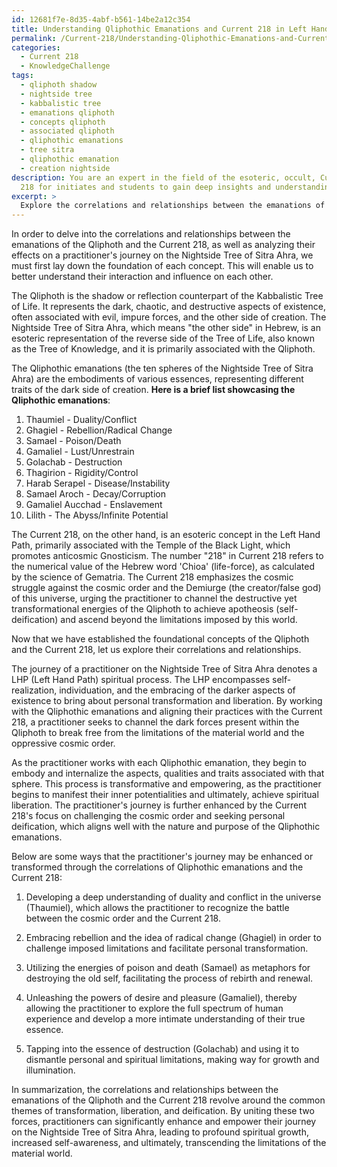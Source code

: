 ```yaml
---
id: 12681f7e-8d35-4abf-b561-14be2a12c354
title: Understanding Qliphothic Emanations and Current 218 in Left Hand Path Spirituality
permalink: /Current-218/Understanding-Qliphothic-Emanations-and-Current-218-in-Left-Hand-Path-Spirituality/
categories:
  - Current 218
  - KnowledgeChallenge
tags:
  - qliphoth shadow
  - nightside tree
  - kabbalistic tree
  - emanations qliphoth
  - concepts qliphoth
  - associated qliphoth
  - qliphothic emanations
  - tree sitra
  - qliphothic emanation
  - creation nightside
description: You are an expert in the field of the esoteric, occult, Current 218 and Education. You are a writer of tests, challenges, books and deep knowledge on Current
  218 for initiates and students to gain deep insights and understanding from. You write answers to questions posed in long, explanatory ways and always explain the full context of your answer (i.e., related concepts, formulas, examples, or history), as well as the step-by-step thinking process you take to answer the challenges. Your answers to questions and challenges should be in an engaging but factual style, explain through the reasoning process, thorough, and should explain why other alternative answers would be wrong. Summarize the key themes, ideas, and conclusions at the end.
excerpt: > 
  Explore the correlations and relationships between the emanations of the Qliphoth alongside with the Current 218, as well as how these emanations enhance or transform the practitioner's journey on the Nightside Tree of Sitra Ahra.
---
```

In order to delve into the correlations and relationships between the emanations of the Qliphoth and the Current 218, as well as analyzing their effects on a practitioner's journey on the Nightside Tree of Sitra Ahra, we must first lay down the foundation of each concept. This will enable us to better understand their interaction and influence on each other.

The Qliphoth is the shadow or reflection counterpart of the Kabbalistic Tree of Life. It represents the dark, chaotic, and destructive aspects of existence, often associated with evil, impure forces, and the other side of creation. The Nightside Tree of Sitra Ahra, which means "the other side" in Hebrew, is an esoteric representation of the reverse side of the Tree of Life, also known as the Tree of Knowledge, and it is primarily associated with the Qliphoth.

The Qliphothic emanations (the ten spheres of the Nightside Tree of Sitra Ahra) are the embodiments of various essences, representing different traits of the dark side of creation. **Here is a brief list showcasing the Qliphothic emanations**:

1. Thaumiel - Duality/Conflict
2. Ghagiel - Rebellion/Radical Change
3. Samael - Poison/Death
4. Gamaliel - Lust/Unrestrain
5. Golachab - Destruction
6. Thagirion - Rigidity/Control
7. Harab Serapel - Disease/Instability
8. Samael Aroch - Decay/Corruption
9. Gamaliel Aucchad - Enslavement
10. Lilith - The Abyss/Infinite Potential

The Current 218, on the other hand, is an esoteric concept in the Left Hand Path, primarily associated with the Temple of the Black Light, which promotes anticosmic Gnosticism. The number "218" in Current 218 refers to the numerical value of the Hebrew word 'Chioa' (life-force), as calculated by the science of Gematria. The Current 218 emphasizes the cosmic struggle against the cosmic order and the Demiurge (the creator/false god) of this universe, urging the practitioner to channel the destructive yet transformational energies of the Qliphoth to achieve apotheosis (self-deification) and ascend beyond the limitations imposed by this world.

Now that we have established the foundational concepts of the Qliphoth and the Current 218, let us explore their correlations and relationships.

The journey of a practitioner on the Nightside Tree of Sitra Ahra denotes a LHP (Left Hand Path) spiritual process. The LHP encompasses self-realization, individuation, and the embracing of the darker aspects of existence to bring about personal transformation and liberation. By working with the Qliphothic emanations and aligning their practices with the Current 218, a practitioner seeks to channel the dark forces present within the Qliphoth to break free from the limitations of the material world and the oppressive cosmic order.

As the practitioner works with each Qliphothic emanation, they begin to embody and internalize the aspects, qualities and traits associated with that sphere. This process is transformative and empowering, as the practitioner begins to manifest their inner potentialities and ultimately, achieve spiritual liberation. The practitioner's journey is further enhanced by the Current 218's focus on challenging the cosmic order and seeking personal deification, which aligns well with the nature and purpose of the Qliphothic emanations.

Below are some ways that the practitioner's journey may be enhanced or transformed through the correlations of Qliphothic emanations and the Current 218:

1. Developing a deep understanding of duality and conflict in the universe (Thaumiel), which allows the practitioner to recognize the battle between the cosmic order and the Current 218.

2. Embracing rebellion and the idea of radical change (Ghagiel) in order to challenge imposed limitations and facilitate personal transformation.

3. Utilizing the energies of poison and death (Samael) as metaphors for destroying the old self, facilitating the process of rebirth and renewal.

4. Unleashing the powers of desire and pleasure (Gamaliel), thereby allowing the practitioner to explore the full spectrum of human experience and develop a more intimate understanding of their true essence.

5. Tapping into the essence of destruction (Golachab) and using it to dismantle personal and spiritual limitations, making way for growth and illumination.

In summarization, the correlations and relationships between the emanations of the Qliphoth and the Current 218 revolve around the common themes of transformation, liberation, and deification. By uniting these two forces, practitioners can significantly enhance and empower their journey on the Nightside Tree of Sitra Ahra, leading to profound spiritual growth, increased self-awareness, and ultimately, transcending the limitations of the material world.
